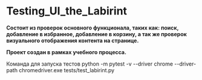 # Testing_UI_the_Labirint

**Состоит из проверок основного функционала, таких как: поиск, добавление в избранное, добавление в корзину, а так же
проверок визуального отображения контента на странице.**

**Проект создан в рамках учебного процесса.**

Команда для запуска тестов python -m pytest -v --driver chrome --driver-path chromedriver.exe tests/test_labirint.py
